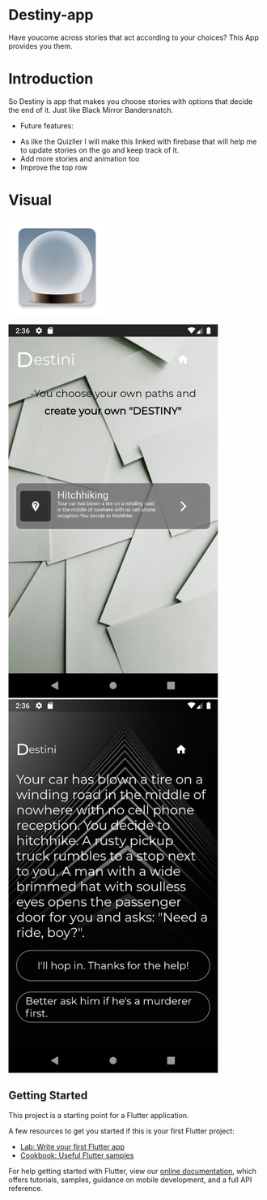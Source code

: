 # Destiny-app

Have youcome across stories that act according to your choices? This App provides you them. 

# Introduction
So Destiny is app that makes you choose stories with options that decide the end of it. Just like Black Mirror Bandersnatch.

* Future features:
- As like the Quizller I will make this linked with firebase that will help me to update stories on the go and keep track of it.
- Add more stories and animation too
- Improve the top row

# Visual

![App Icon](https://github.com/krish-bhanushali/Destiny-app/blob/master/images/ic_launcher.png) 

<img src="https://github.com/krish-bhanushali/Destiny-app/blob/master/images/Screenshot_1587027989.png" width="414" height="736" title="Github Logo">  <img src="https://github.com/krish-bhanushali/Destiny-app/blob/master/images/Screenshot_1587028002.png" width="414" height="736" title="Github Logo">
 


## Getting Started

This project is a starting point for a Flutter application.

A few resources to get you started if this is your first Flutter project:

- [Lab: Write your first Flutter app](https://flutter.dev/docs/get-started/codelab)
- [Cookbook: Useful Flutter samples](https://flutter.dev/docs/cookbook)

For help getting started with Flutter, view our
[online documentation](https://flutter.dev/docs), which offers tutorials,
samples, guidance on mobile development, and a full API reference.
